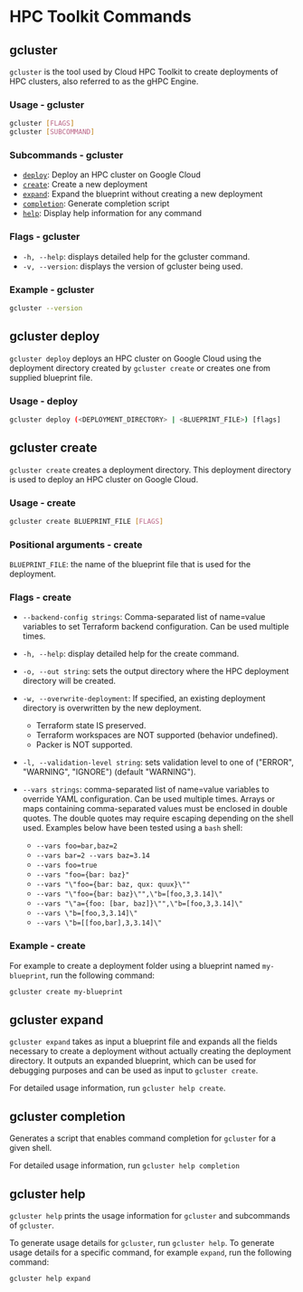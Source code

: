 # HPC Toolkit Commands

## gcluster

`gcluster` is the tool used by Cloud HPC Toolkit to create deployments of HPC
clusters, also referred to as the gHPC Engine.

### Usage - gcluster

```bash
gcluster [FLAGS]
gcluster [SUBCOMMAND]
```

### Subcommands - gcluster

* [`deploy`](#gcluster-deploy): Deploy an HPC cluster on Google Cloud
* [`create`](#gcluster-create): Create a new deployment
* [`expand`](#gcluster-expand): Expand the blueprint without creating a new deployment
* [`completion`](#gcluster-completion): Generate completion script
* [`help`](#gcluster-help): Display help information for any command

### Flags - gcluster

* `-h, --help`: displays detailed help for the gcluster command.
* `-v, --version`: displays the version of gcluster being used.

### Example - gcluster

```bash
gcluster --version
```

## gcluster deploy

`gcluster deploy` deploys an HPC cluster on Google Cloud using the deployment directory created by `gcluster create` or creates one from supplied blueprint file.

### Usage - deploy

```bash
gcluster deploy (<DEPLOYMENT_DIRECTORY> | <BLUEPRINT_FILE>) [flags]
```

## gcluster create

`gcluster create` creates a deployment directory. This deployment directory is used to deploy an HPC cluster on Google Cloud.

### Usage - create

```sh
gcluster create BLUEPRINT_FILE [FLAGS]
```

### Positional arguments - create

`BLUEPRINT_FILE`: the name of the blueprint file that is used for the deployment.

### Flags - create

* `--backend-config strings`: Comma-separated list of name=value variables to set Terraform backend configuration. Can be used multiple times.
* `-h, --help`: display detailed help for the create command.
* `-o, --out string`: sets the output directory where the HPC deployment directory will be created.
* `-w, --overwrite-deployment`: If specified, an existing deployment directory is overwritten by the new deployment.

  * Terraform state IS preserved.
  * Terraform workspaces are NOT supported (behavior undefined).
  * Packer is NOT supported.

* `-l, --validation-level string`: sets validation level to one of ("ERROR", "WARNING", "IGNORE") (default "WARNING").
* `--vars strings`: comma-separated list of name=value variables to override YAML configuration. Can be used multiple times. Arrays or maps containing comma-separated values must be enclosed in double quotes. The double quotes may require escaping depending on the shell used. Examples below have been tested using a `bash` shell:

  * `--vars foo=bar,baz=2`
  * `--vars bar=2 --vars baz=3.14`
  * `--vars foo=true`
  * `--vars "foo={bar: baz}"`
  * `--vars "\"foo={bar: baz, qux: quux}\""`
  * `--vars "\"foo={bar: baz}\"",\"b=[foo,3,3.14]\"`
  * `--vars "\"a={foo: [bar, baz]}\"",\"b=[foo,3,3.14]\"`
  * `--vars \"b=[foo,3,3.14]\"`
  * `--vars \"b=[[foo,bar],3,3.14]\"`

### Example - create

For example to create a deployment folder using a blueprint named `my-blueprint`,
run the following command:

```bash
gcluster create my-blueprint
```

## gcluster expand

`gcluster expand` takes as input a blueprint file and expands all the fields
necessary to create a deployment without actually creating the deployment
directory. It outputs an expanded blueprint, which can be used for debugging
purposes and can be used as input to `gcluster create`.

For detailed usage information, run `gcluster help create`.

## gcluster completion
Generates a script that enables command completion for `gcluster` for a given shell.

For detailed usage information, run `gcluster help completion`

## gcluster help
`gcluster help` prints the usage information for `gcluster` and subcommands of `gcluster`.

To generate usage details for `gcluster`, run `gcluster help`. To generate usage
details for a specific command, for example `expand`, run the following command:

```bash
gcluster help expand
```
